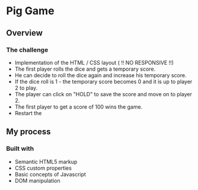 # Pig Game

## Overview

### The challenge

- Implementation of the HTML / CSS layout ( !! NO RESPONSIVE !!)
- The first player rolls the dice and gets a temporary score.
- He can decide to roll the dice again and increase his temporary score.
- If the dice roll is 1 - the temporary score becomes 0 and it is up to player 2 to play.
- The player can click on "HOLD" to save the score and move on to player 2.
- The first player to get a score of 100 wins the game.
- Restart the

## My process

### Built with

- Semantic HTML5 markup
- CSS custom properties
- Basic concepts of Javascript
- DOM manipulation

